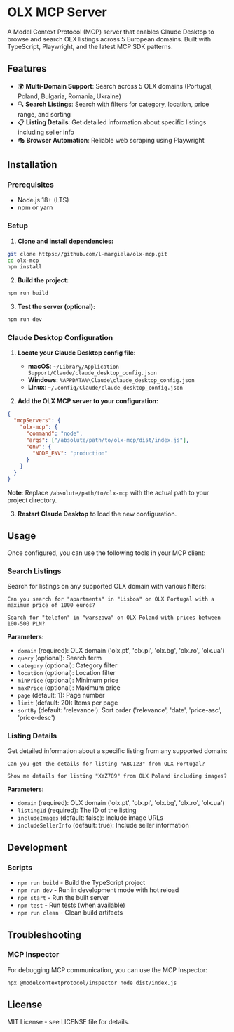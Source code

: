 # OLX MCP Server

A Model Context Protocol (MCP) server that enables Claude Desktop to browse and search OLX listings across 5 European domains. Built with TypeScript, Playwright, and the latest MCP SDK patterns.

## Features

- 🌍 **Multi-Domain Support**: Search across 5 OLX domains (Portugal, Poland, Bulgaria, Romania, Ukraine)
- 🔍 **Search Listings**: Search with filters for category, location, price range, and sorting
- 📋 **Listing Details**: Get detailed information about specific listings including seller info
- 🎭 **Browser Automation**: Reliable web scraping using Playwright

## Installation

### Prerequisites

- Node.js 18+ (LTS)
- npm or yarn

### Setup

1. **Clone and install dependencies:**

```bash
git clone https://github.com/l-margiela/olx-mcp.git
cd olx-mcp
npm install
```

2. **Build the project:**

```bash
npm run build
```

3. **Test the server (optional):**

```bash
npm run dev
```

### Claude Desktop Configuration

1. **Locate your Claude Desktop config file:**

   - **macOS**: `~/Library/Application Support/Claude/claude_desktop_config.json`
   - **Windows**: `%APPDATA%\Claude\claude_desktop_config.json`
   - **Linux**: `~/.config/Claude/claude_desktop_config.json`

2. **Add the OLX MCP server to your configuration:**

```json
{
  "mcpServers": {
    "olx-mcp": {
      "command": "node",
      "args": ["/absolute/path/to/olx-mcp/dist/index.js"],
      "env": {
        "NODE_ENV": "production"
      }
    }
  }
}
```

**Note**: Replace `/absolute/path/to/olx-mcp` with the actual path to your project directory.

3. **Restart Claude Desktop** to load the new configuration.

## Usage

Once configured, you can use the following tools in your MCP client:

### Search Listings

Search for listings on any supported OLX domain with various filters:

```
Can you search for "apartments" in "Lisboa" on OLX Portugal with a maximum price of 1000 euros?
```

```
Search for "telefon" in "warszawa" on OLX Poland with prices between 100-500 PLN?
```

**Parameters:**
- `domain` (required): OLX domain ('olx.pt', 'olx.pl', 'olx.bg', 'olx.ro', 'olx.ua')
- `query` (optional): Search term
- `category` (optional): Category filter
- `location` (optional): Location filter
- `minPrice` (optional): Minimum price
- `maxPrice` (optional): Maximum price
- `page` (default: 1): Page number
- `limit` (default: 20): Items per page
- `sortBy` (default: 'relevance'): Sort order ('relevance', 'date', 'price-asc', 'price-desc')

### Listing Details

Get detailed information about a specific listing from any supported domain:

```
Can you get the details for listing "ABC123" from OLX Portugal?
```

```
Show me details for listing "XYZ789" from OLX Poland including images?
```

**Parameters:**
- `domain` (required): OLX domain ('olx.pt', 'olx.pl', 'olx.bg', 'olx.ro', 'olx.ua')
- `listingId` (required): The ID of the listing
- `includeImages` (default: false): Include image URLs
- `includeSellerInfo` (default: true): Include seller information

## Development

### Scripts

- `npm run build` - Build the TypeScript project
- `npm run dev` - Run in development mode with hot reload
- `npm start` - Run the built server
- `npm test` - Run tests (when available)
- `npm run clean` - Clean build artifacts

## Troubleshooting

### MCP Inspector

For debugging MCP communication, you can use the MCP Inspector:

```bash
npx @modelcontextprotocol/inspector node dist/index.js
```

## License

MIT License - see LICENSE file for details.
